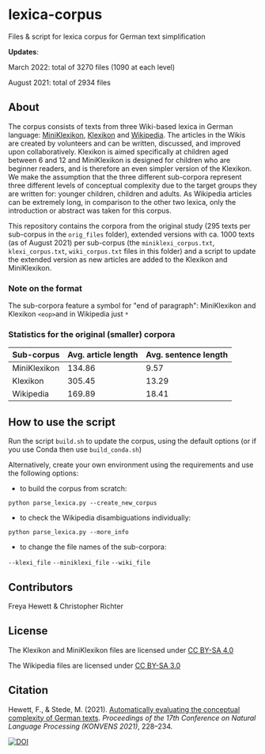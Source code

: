 # lexica-corpus
Files &amp; script for lexica corpus for German text simplification

**Updates**:

March 2022: total of 3270 files (1090 at each level)

August 2021: total of 2934 files

## About

The corpus consists of texts from three Wiki-based lexica in German language: [MiniKlexikon](https://miniklexikon.zum.de/wiki/Hauptseite), [Klexikon](https://klexikon.zum.de/) and [Wikipedia](https://de.wikipedia.org/wiki/Wikipedia:Hauptseite). 
The articles in the Wikis are created by volunteers and can be written, discussed, and improved upon collaboratively. 
Klexikon is aimed specifically at children aged between 6 and 12 and MiniKlexikon is designed for children who are beginner readers, and is therefore an even simpler version of the Klexikon. We make the assumption that the three different sub-corpora represent three different levels of conceptual complexity due to the target groups they are written for: younger children, children and adults. As Wikipedia articles can be extremely long, in comparison to the other two lexica, only the introduction or abstract was taken for this corpus.

This repository contains the corpora from the original study (295 texts per sub-corpus in the `orig_files` folder), extended versions with ca. 1000 texts (as of August 2021) per sub-corpus (the `miniklexi_corpus.txt`, `klexi_corpus.txt`, `wiki_corpus.txt` files in this folder) and a script to update the extended version as new articles are added to the Klexikon and MiniKlexikon.

### Note on the format

The sub-corpora feature a symbol for "end of paragraph": MiniKlexikon and Klexikon `<eop>`and in Wikipedia just `*`

### Statistics for the original (smaller) corpora

Sub-corpus | Avg. article length | Avg. sentence length
---------- | ------------------- | --------------------
MiniKlexikon | 134.86 | 9.57
Klexikon | 305.45 | 13.29
Wikipedia | 169.89 | 18.41

## How to use the script

Run the script `build.sh` to update the corpus, using the default options (or if you use Conda then use `build_conda.sh`)

Alternatively, create your own environment using the requirements and use the following options:

- to build the corpus from scratch:

`python parse_lexica.py --create_new_corpus`

- to check the Wikipedia disambiguations individually:

`python parse_lexica.py --more_info`

- to change the file names of the sub-corpora:

`--klexi_file`
`--miniklexi_file`
`--wiki_file`

## Contributors

Freya Hewett & Christopher Richter

## License

The Klexikon and MiniKlexikon files are licensed under [CC BY-SA 4.0](https://creativecommons.org/licenses/by-sa/4.0/)

The Wikipedia files are licensed under [CC BY-SA 3.0](https://creativecommons.org/licenses/by-sa/3.0/)

## Citation

Hewett, F., & Stede, M. (2021). [Automatically evaluating the conceptual complexity of German texts](https://aclanthology.org/2021.konvens-1.23.pdf). *Proceedings of the 17th Conference on Natural Language Processing (KONVENS 2021)*, 228–234.

[![DOI](https://zenodo.org/badge/DOI/10.5281/zenodo.5196030.svg)](https://doi.org/10.5281/zenodo.5196030)
